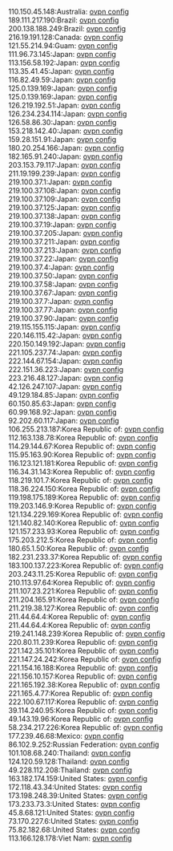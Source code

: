 110.150.45.148:Australia: [ovpn config](vpn/110_150_45_148.ovpn)  
189.111.217.190:Brazil: [ovpn config](vpn/189_111_217_190.ovpn)  
200.138.188.249:Brazil: [ovpn config](vpn/200_138_188_249.ovpn)  
216.19.191.128:Canada: [ovpn config](vpn/216_19_191_128.ovpn)  
121.55.214.94:Guam: [ovpn config](vpn/121_55_214_94.ovpn)  
111.96.73.145:Japan: [ovpn config](vpn/111_96_73_145.ovpn)  
113.156.58.192:Japan: [ovpn config](vpn/113_156_58_192.ovpn)  
113.35.41.45:Japan: [ovpn config](vpn/113_35_41_45.ovpn)  
116.82.49.59:Japan: [ovpn config](vpn/116_82_49_59.ovpn)  
125.0.139.169:Japan: [ovpn config](vpn/125_0_139_169.ovpn)  
125.0.139.169:Japan: [ovpn config](vpn/125_0_139_169.ovpn)  
126.219.192.51:Japan: [ovpn config](vpn/126_219_192_51.ovpn)  
126.234.234.114:Japan: [ovpn config](vpn/126_234_234_114.ovpn)  
126.58.86.30:Japan: [ovpn config](vpn/126_58_86_30.ovpn)  
153.218.142.40:Japan: [ovpn config](vpn/153_218_142_40.ovpn)  
159.28.151.91:Japan: [ovpn config](vpn/159_28_151_91.ovpn)  
180.20.254.166:Japan: [ovpn config](vpn/180_20_254_166.ovpn)  
182.165.91.240:Japan: [ovpn config](vpn/182_165_91_240.ovpn)  
203.153.79.117:Japan: [ovpn config](vpn/203_153_79_117.ovpn)  
211.19.199.239:Japan: [ovpn config](vpn/211_19_199_239.ovpn)  
219.100.37.1:Japan: [ovpn config](vpn/219_100_37_1.ovpn)  
219.100.37.108:Japan: [ovpn config](vpn/219_100_37_108.ovpn)  
219.100.37.109:Japan: [ovpn config](vpn/219_100_37_109.ovpn)  
219.100.37.125:Japan: [ovpn config](vpn/219_100_37_125.ovpn)  
219.100.37.138:Japan: [ovpn config](vpn/219_100_37_138.ovpn)  
219.100.37.19:Japan: [ovpn config](vpn/219_100_37_19.ovpn)  
219.100.37.205:Japan: [ovpn config](vpn/219_100_37_205.ovpn)  
219.100.37.211:Japan: [ovpn config](vpn/219_100_37_211.ovpn)  
219.100.37.213:Japan: [ovpn config](vpn/219_100_37_213.ovpn)  
219.100.37.22:Japan: [ovpn config](vpn/219_100_37_22.ovpn)  
219.100.37.4:Japan: [ovpn config](vpn/219_100_37_4.ovpn)  
219.100.37.50:Japan: [ovpn config](vpn/219_100_37_50.ovpn)  
219.100.37.58:Japan: [ovpn config](vpn/219_100_37_58.ovpn)  
219.100.37.67:Japan: [ovpn config](vpn/219_100_37_67.ovpn)  
219.100.37.7:Japan: [ovpn config](vpn/219_100_37_7.ovpn)  
219.100.37.77:Japan: [ovpn config](vpn/219_100_37_77.ovpn)  
219.100.37.90:Japan: [ovpn config](vpn/219_100_37_90.ovpn)  
219.115.155.115:Japan: [ovpn config](vpn/219_115_155_115.ovpn)  
220.146.115.42:Japan: [ovpn config](vpn/220_146_115_42.ovpn)  
220.150.149.192:Japan: [ovpn config](vpn/220_150_149_192.ovpn)  
221.105.237.74:Japan: [ovpn config](vpn/221_105_237_74.ovpn)  
222.144.67.154:Japan: [ovpn config](vpn/222_144_67_154.ovpn)  
222.151.36.223:Japan: [ovpn config](vpn/222_151_36_223.ovpn)  
223.216.48.127:Japan: [ovpn config](vpn/223_216_48_127.ovpn)  
42.126.247.107:Japan: [ovpn config](vpn/42_126_247_107.ovpn)  
49.129.184.85:Japan: [ovpn config](vpn/49_129_184_85.ovpn)  
60.150.85.63:Japan: [ovpn config](vpn/60_150_85_63.ovpn)  
60.99.168.92:Japan: [ovpn config](vpn/60_99_168_92.ovpn)  
92.202.60.117:Japan: [ovpn config](vpn/92_202_60_117.ovpn)  
106.255.213.187:Korea Republic of: [ovpn config](vpn/106_255_213_187.ovpn)  
112.163.138.78:Korea Republic of: [ovpn config](vpn/112_163_138_78.ovpn)  
114.29.144.67:Korea Republic of: [ovpn config](vpn/114_29_144_67.ovpn)  
115.95.163.90:Korea Republic of: [ovpn config](vpn/115_95_163_90.ovpn)  
116.123.121.181:Korea Republic of: [ovpn config](vpn/116_123_121_181.ovpn)  
116.34.31.143:Korea Republic of: [ovpn config](vpn/116_34_31_143.ovpn)  
118.219.101.7:Korea Republic of: [ovpn config](vpn/118_219_101_7.ovpn)  
118.36.224.150:Korea Republic of: [ovpn config](vpn/118_36_224_150.ovpn)  
119.198.175.189:Korea Republic of: [ovpn config](vpn/119_198_175_189.ovpn)  
119.203.146.9:Korea Republic of: [ovpn config](vpn/119_203_146_9.ovpn)  
121.134.229.169:Korea Republic of: [ovpn config](vpn/121_134_229_169.ovpn)  
121.140.82.140:Korea Republic of: [ovpn config](vpn/121_140_82_140.ovpn)  
121.157.233.93:Korea Republic of: [ovpn config](vpn/121_157_233_93.ovpn)  
175.203.212.5:Korea Republic of: [ovpn config](vpn/175_203_212_5.ovpn)  
180.65.1.50:Korea Republic of: [ovpn config](vpn/180_65_1_50.ovpn)  
182.231.233.37:Korea Republic of: [ovpn config](vpn/182_231_233_37.ovpn)  
183.100.137.223:Korea Republic of: [ovpn config](vpn/183_100_137_223.ovpn)  
203.243.11.25:Korea Republic of: [ovpn config](vpn/203_243_11_25.ovpn)  
210.113.97.64:Korea Republic of: [ovpn config](vpn/210_113_97_64.ovpn)  
211.107.23.221:Korea Republic of: [ovpn config](vpn/211_107_23_221.ovpn)  
211.204.165.91:Korea Republic of: [ovpn config](vpn/211_204_165_91.ovpn)  
211.219.38.127:Korea Republic of: [ovpn config](vpn/211_219_38_127.ovpn)  
211.44.64.4:Korea Republic of: [ovpn config](vpn/211_44_64_4.ovpn)  
211.44.64.4:Korea Republic of: [ovpn config](vpn/211_44_64_4.ovpn)  
219.241.148.239:Korea Republic of: [ovpn config](vpn/219_241_148_239.ovpn)  
220.80.11.239:Korea Republic of: [ovpn config](vpn/220_80_11_239.ovpn)  
221.142.35.101:Korea Republic of: [ovpn config](vpn/221_142_35_101.ovpn)  
221.147.24.242:Korea Republic of: [ovpn config](vpn/221_147_24_242.ovpn)  
221.154.16.188:Korea Republic of: [ovpn config](vpn/221_154_16_188.ovpn)  
221.156.10.157:Korea Republic of: [ovpn config](vpn/221_156_10_157.ovpn)  
221.165.192.38:Korea Republic of: [ovpn config](vpn/221_165_192_38.ovpn)  
221.165.4.77:Korea Republic of: [ovpn config](vpn/221_165_4_77.ovpn)  
222.100.67.117:Korea Republic of: [ovpn config](vpn/222_100_67_117.ovpn)  
39.114.240.95:Korea Republic of: [ovpn config](vpn/39_114_240_95.ovpn)  
49.143.19.96:Korea Republic of: [ovpn config](vpn/49_143_19_96.ovpn)  
58.234.217.226:Korea Republic of: [ovpn config](vpn/58_234_217_226.ovpn)  
177.239.46.68:Mexico: [ovpn config](vpn/177_239_46_68.ovpn)  
86.102.9.252:Russian Federation: [ovpn config](vpn/86_102_9_252.ovpn)  
101.108.68.240:Thailand: [ovpn config](vpn/101_108_68_240.ovpn)  
124.120.59.128:Thailand: [ovpn config](vpn/124_120_59_128.ovpn)  
49.228.112.208:Thailand: [ovpn config](vpn/49_228_112_208.ovpn)  
163.182.174.159:United States: [ovpn config](vpn/163_182_174_159.ovpn)  
172.118.43.34:United States: [ovpn config](vpn/172_118_43_34.ovpn)  
173.198.248.39:United States: [ovpn config](vpn/173_198_248_39.ovpn)  
173.233.73.3:United States: [ovpn config](vpn/173_233_73_3.ovpn)  
45.8.68.121:United States: [ovpn config](vpn/45_8_68_121.ovpn)  
73.170.227.6:United States: [ovpn config](vpn/73_170_227_6.ovpn)  
75.82.182.68:United States: [ovpn config](vpn/75_82_182_68.ovpn)  
113.166.128.178:Viet Nam: [ovpn config](vpn/113_166_128_178.ovpn)  

